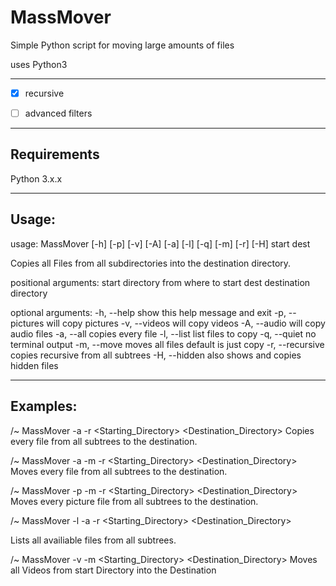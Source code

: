 # MassMover

Simple Python script for moving large amounts of files

uses Python3

---

- [x] recursive

- [ ] advanced filters

---

## Requirements

Python 3.x.x

---

## Usage:

usage: MassMover [-h] [-p] [-v] [-A] [-a] [-l] [-q] [-m] [-r] [-H] start dest

Copies all Files from all subdirectories into the destination directory.

positional arguments:
  start            directory from where to start
  dest             destination directory

optional arguments:
  -h, --help       show this help message and exit
  -p, --pictures   will copy pictures
  -v, --videos     will copy videos
  -A, --audio      will copy audio files
  -a, --all        copies every file
  -l, --list       list files to copy
  -q, --quiet      no terminal output
  -m, --move       moves all files default is just copy
  -r, --recursive  copies recursive from all subtrees
  -H, --hidden     also shows and copies hidden files

---

## Examples:

/~ MassMover -a -r <Starting_Directory> <Destination_Directory>
Copies every file from all subtrees to the destination.

/~ MassMover -a -m -r <Starting_Directory> <Destination_Directory>
Moves every file from all subtrees to the destination.

/~ MassMover -p -m -r <Starting_Directory> <Destination_Directory>
Moves every picture file from all subtrees to the destination.

/~ MassMover -l -a -r <Starting_Directory> <Destination_Directory> 

Lists all availiable files from all subtrees. 

/~ MassMover -v -m <Starting_Directory> <Destination_Directory>
Moves all Videos from start Directory into the Destination
